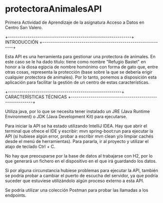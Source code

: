 # protectoraAnimalesAPI
Primera Actividad de Aprendizaje de la asignatura Acceso a Datos en Centro San Valero.



+---------------------------------------------------------------+
                          INTRODUCCIÓN
+---------------------------------------------------------------+

Esta API es una herramienta para gestionar una protectora de animales. En este caso se le ha dado título: tiene como nombre "Refugio Bastet" en honor a la diosa egipcia de nombre homónimo con forma de gato que, entre otras cosas, representa la protección (base sobre la que se debería erigir cualquier protectora de animales). Por lo tanto, ponemos a disposición esta aplicación para facilitar la gestión de un centro de estas características.



+----------------------------------------------------------+
                    CARACTERÍSTICAS TÉCNICAS
+----------------------------------------------------------+

Utiliza java, por lo que se necesita tener instalado un JRE (Java Runtime Environment) o JDK (Java Development Kit) para ejecutarse.

Para iniciar la API se ha estado utilizando IntelliJ IDEA. Hay que abrir el terminal que ofrece el IDE y escribir: mvn spring-boot:run para ejecutar la API (si hubiese algún error, probar a escribir mvn clean y/o limpiar cachés desde el menú de herramientas). Para pararla, ir al proyecto y utilizar el atajo de teclado Ctrl + C.

No hay que preocuparse por la base de datos al trabajarse con H2, por lo que generará un fichero en el dispositivo en el que irá guardando los datos.

Si por alguna circunstancia hubiese problemas para ejecutar la API, también se podría probar a cambiar el puerto de escucha del servidor, ya que podría suceder que estuviese utilizándolo algún proceso externo a esta API.

Se podría utilizar una colección Postman para probar las llamadas a los endpoints.

